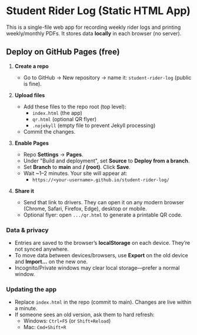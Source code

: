 # Student Rider Log (Static HTML App)

This is a single-file web app for recording weekly rider logs and printing weekly/monthly PDFs. It stores data **locally** in each browser (no server).

## Deploy on GitHub Pages (free)

1. **Create a repo**
   - Go to GitHub → New repository → name it: `student-rider-log` (public is fine).

2. **Upload files**
   - Add these files to the repo root (top level):
     - `index.html` (the app)
     - `qr.html` (optional QR flyer)
     - `.nojekyll` (empty file to prevent Jekyll processing)
   - Commit the changes.

3. **Enable Pages**
   - Repo **Settings** → **Pages**.
   - Under "Build and deployment", set **Source** to **Deploy from a branch**.
   - Set **Branch** to **main** and **/ (root)**. Click **Save**.
   - Wait ~1–2 minutes. Your site will appear at:
     - `https://<your-username>.github.io/student-rider-log/`

4. **Share it**
   - Send that link to drivers. They can open it on any modern browser (Chrome, Safari, Firefox, Edge), desktop or mobile.
   - Optional flyer: open `.../qr.html` to generate a printable QR code.

### Data & privacy
- Entries are saved to the browser’s **localStorage** on each device. They’re not synced anywhere.
- To move data between devices/browsers, use **Export** on the old device and **Import…** on the new one.
- Incognito/Private windows may clear local storage—prefer a normal window.

### Updating the app
- Replace `index.html` in the repo (commit to main). Changes are live within a minute.
- If someone sees an old version, ask them to hard refresh:
  - Windows: `Ctrl+F5` (or `Shift+Reload`)
  - Mac: `Cmd+Shift+R`
